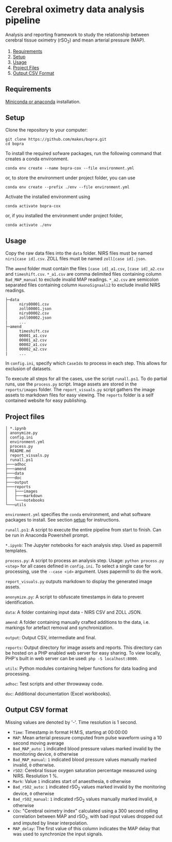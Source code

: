 # Cerebral oximetry data analysis pipeline

Analysis and reporting framework to study the relationship between cerebral tissue oximetry (rSO<sub>2</sub>) and mean arterial pressure (MAP).

1. [Requirements](#requirements)
2. [Setup](#setup)
3. [Usage](#usage)
3. [Project Files](#project-files)
4. [Output CSV Format](#output-csv-format)

## Requirements

[Miniconda or anaconda](https://docs.conda.io/projects/conda/en/latest/user-guide/install/download.html) installation.

## Setup

Clone the repository to your computer:

    git clone https://github.com/makes/bopra.git
    cd bopra

To install the required sofware packages, run the following command that creates a conda environment.

    conda env create --name bopra-cox --file environment.yml

or, to store the environment under project folder, you can use

    conda env create --prefix ./env --file environment.yml

Activate the installed environment using

    conda activate bopra-cox

or, if you installed the environment under project folder,

    conda activate ./env

## Usage

Copy the raw data files into the `data` folder. NIRS files must be named `nirs[case id].csv`. ZOLL files must be named `zoll[case id].json`.

The `amend` folder must contain the files `[case id]_a1.csv`, `[case id]_a2.csv` and `timeshift.csv`. `*_a1.csv` are comma delimited files containing column `Bad_MAP_manual` to exclude invalid MAP readings. `*_a2.csv` are semicolon separated files containing column `HuonoSignaali2` to exclude invalid NIRS readings.

    ├─data
    │     nirs00001.csv
    │     zoll00001.json
    │     nirs00002.csv
    │     zoll00002.json
    |     ...
    ├─amend
    │     timeshift.csv
    │     00001_a1.csv
    │     00001_a2.csv
    │     00002_a1.csv
    │     00002_a2.csv
    |     ...

In `config.ini`, specify which `CaseIds` to process in each step. This allows for exclusion of datasets.

To execute all steps for all the cases, use the script `runall.ps1`. To do partial runs, use the `process.py` script. Image assets are stored in the `reports/images` folder. The `report_visuals.py` script gathers the image assets to markdown files for easy viewing. The `reports` folder is a self contained website for easy publishing.

## Project files

    │ *.ipynb
    │ anonymize.py
    │ config.ini
    │ environment.yml
    │ process.py
    │ README.md
    │ report_visuals.py
    │ runall.ps1
    ├───adhoc
    ├───amend
    ├───data
    ├───doc
    ├───output
    ├───reports
    │   ├───images
    │   ├───markdown
    │   └───notebooks
    └───utils

`environment.yml` specifies the `conda` environment, and what software packages to install. See section [setup](#setup) for instructions.

`runall.ps1`: A script to execute the entire pipeline from start to finish. Can be run in Anaconda Powershell prompt.

`*.ipynb`: The Jupyter notebooks for each analysis step. Used as papermill templates.

`process.py`: A script to process an analysis step. Usage: `python process.py <step>` for all cases defined in `config.ini`. To select a single case for processing, use the `--case <id>` argument. Uses papermill to do the work.

`report_visuals.py` outputs markdown to display the generated image assets.

`anonymize.py`: A script to obfuscate timestamps in data to prevent identification.

`data`: A folder containing input data - NIRS CSV and ZOLL JSON.

`amend`: A folder containing manually crafted additions to the data, i.e. markings for artefact removal and synchronization.

`output`: Output CSV, intermediate and final.

`reports`: Output directory for image assets and reports. This directory can be hosted on a PHP enabled web server for easy sharing. To view locally, PHP's built in web server can be used: `php -S localhost:8000`.

`utils`: Python modules containing helper functions for data loading and processing.

`adhoc`: Test scripts and other throwaway code.

`doc`: Additional documentation (Excel workbooks).

## Output CSV format

Missing values are denoted by '-'. Time resolution is 1 second.

- `Time`: Timestamp in format H:M:S, starting at 00:00:00
- `MAP`: Mean arterial pressure computed from pulse waveform using a 10 second moving average
- `Bad_MAP_auto`: `1` indicated blood pressure values marked invalid by the monitoring device, `0` otherwise
- `Bad_MAP_manual`: `1` indicated blood pressure values manually marked invalid, `0` otherwise.
- `rSO2`: Cerebral tissue oxygen saturation percentage measured using NIRS. Resolution 1 %.
- `Mark`: Value `1` indicates start of anaesthesia, `0` otherwise
- `Bad_rSO2_auto`: `1` indicated rSO<sub>2</sub> values marked invalid by the monitoring device, `0` otherwise
- `Bad_rSO2_manual`: `1` indicated rSO<sub>2</sub> values manually marked invalid, `0` otherwise
- `COx`: "Cerebral oximetry index" calculated using a 300 second rolling correlation between MAP and rSO<sub>2</sub>, with bad input values dropped out and imputed by linear interpolation.
- `MAP_delay`: The first value of this column indicates the MAP delay that was used to synchronize the input signals.